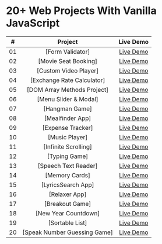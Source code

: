 # 20+ Web Projects With Vanilla JavaScript
|  #  |            Project             | Live Demo |
| :-: | :----------------------------: | :-------: |
| 01  |       [Form Validator] | [Live Demo](https://vanillawebprojects.com/projects/form-validator/)  |
| 02  |     [Movie Seat Booking] | [Live Demo](https://vanillawebprojects.com/projects/movie-seat-booking/)  |
| 03  |    [Custom Video Player] | [Live Demo](https://vanillawebprojects.com/projects/custom-video-player/)  |
| 04  |  [Exchange Rate Calculator] | [Live Demo](https://vanillawebprojects.com/projects/exchange-rate/)  |
| 05  | [DOM Array Methods Project] | [Live Demo](https://vanillawebprojects.com/projects/dom-array-methods/)  |
| 06  |    [Menu Slider & Modal] | [Live Demo](https://vanillawebprojects.com/projects/modal-menu-slider/)  |
| 07  |        [Hangman Game] | [Live Demo](https://vanillawebprojects.com/projects/hangman/)  |
| 08  |       [Mealfinder App] | [Live Demo](https://vanillawebprojects.com/projects/meal-finder/)  |
| 09  |      [Expense Tracker] | [Live Demo](https://vanillawebprojects.com/projects/expense-tracker/)  |
| 10  |        [Music Player] | [Live Demo](https://vanillawebprojects.com/projects/music-player/)  |
| 11  |     [Infinite Scrolling] | [Live Demo](https://vanillawebprojects.com/projects/infinite_scroll_blog/)  |
| 12  |        [Typing Game] | [Live Demo](https://vanillawebprojects.com/projects/typing-game/)  |
| 13  |     [Speech Text Reader] | [Live Demo](https://vanillawebprojects.com/projects/speech-text-reader/)  |
| 14  |        [Memory Cards] | [Live Demo](https://vanillawebprojects.com/projects/memory-cards/)  |
| 15  |      [LyricsSearch App] | [Live Demo](https://vanillawebprojects.com/projects/lyrics-search/)  |
| 16  |        [Relaxer App] | [Live Demo](https://vanillawebprojects.com/projects//relaxer-app/)  |
| 17  |       [Breakout Game] | [Live Demo](https://vanillawebprojects.com/projects/breakout-game/)  |
| 18  |     [New Year Countdown] | [Live Demo](https://vanillawebprojects.com/projects/new-year-countdown/)  |
| 19  |       [Sortable List] | [Live Demo](https://vanillawebprojects.com/projects/sortable-list/)  |
| 20  | [Speak Number Guessing Game] | [Live Demo](https://vanillawebprojects.com/projects/speak-number-guess/)  |
